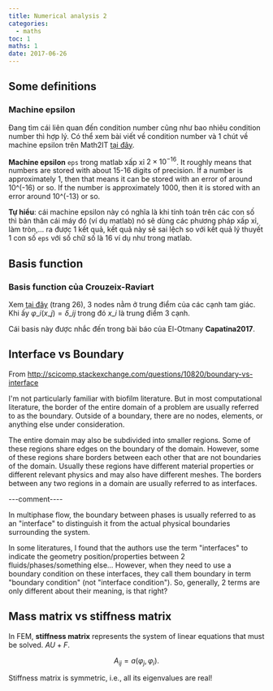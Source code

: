 ```yaml
---
title: Numerical analysis 2
categories:
  - maths
toc: 1
maths: 1
date: 2017-06-26
---
```


## Some definitions

### Machine epsilon

Đang tìm cái liên quan đến condition number cũng như bao nhiêu condition number thì hợp lý. Có thể xem bài viết về condition number và 1 chút về machine epsilon trên Math2IT [tại đây](math2it.com/tinh-hop-ly-nghiem-he-phuong-trinh-va-khai-niem-condition-number-cua-mot-ma-tran-ky-3/).

**Machine epsilon** `eps` trong matlab xấp xỉ $2\times 10^{-16}$. It roughly means that numbers are stored with about 15-16 digits of precision. If a number is approximately 1, then that means it can be stored with an error of around 10^(-16) or so. If the number is approximately 1000, then it is stored with an error around 10^(-13) or so.

**Tự hiểu**: cái machine epsilon này có nghĩa là khi tính toán trên các con số thì bản thân cái máy đó (ví dụ matlab) nó sẽ dùng các phương pháp xấp xỉ, làm tròn,... ra được 1 kết quả, kết quả này sẽ sai lệch so với kết quả lý thuyết 1 con số `eps` với số chữ số là $16$ ví dụ như trong matlab. 

## Basis function

### Basis function của Crouzeix-Raviart

Xem [tại đây](http://www.mgnet.org/~douglas/Classes/na-sc/notes/ncfem.pdf) (trang 26), 3 nodes nằm ở trung điểm của các cạnh tam giác. Khi ấy $\varphi\_i(x\_j)=\delta\_{ij}$ trong đó $x\_i$ là trung điểm 3 cạnh.

Cái basis này được nhắc đến trong bài báo của El-Otmany **Capatina2017**.

## Interface vs Boundary

From [http://scicomp.stackexchange.com/questions/10820/boundary-vs-interface
](http://scicomp.stackexchange.com/questions/10820/boundary-vs-interface
)

I'm not particularly familiar with biofilm literature. But in most computational literature, the border of the entire domain of a problem are usually referred to as the boundary. Outside of a boundary, there are no nodes, elements, or anything else under consideration.

The entire domain may also be subdivided into smaller regions. Some of these regions share edges on the boundary of the domain. However, some of these regions share borders between each other that are not boundaries of the domain. Usually these regions have different material properties or different relevant physics and may also have different meshes. The borders between any two regions in a domain are usually referred to as interfaces.

---comment----

In multiphase flow, the boundary between phases is usually referred to as an "interface" to distinguish it from the actual physical boundaries surrounding the system. 

In some literatures, I found that the authors use the term "interfaces" to indicate the geometry position/properties between 2 fluids/phases/something else... However, when they need to use a boundary condition on these interfaces, they call them boundary in term "boundary condition" (not "interface condition"). So, generally, 2 terms are only different about their meaning, is that right? 

## Mass matrix vs stiffness matrix

In FEM, **stiffness matrix** represents the system of linear equations that must be solved. $AU+F$.

$$
A_{ij} = a(\varphi_j,\varphi_i).
$$

Stiffness matrix is symmetric, i.e., all its eigenvalues are real!